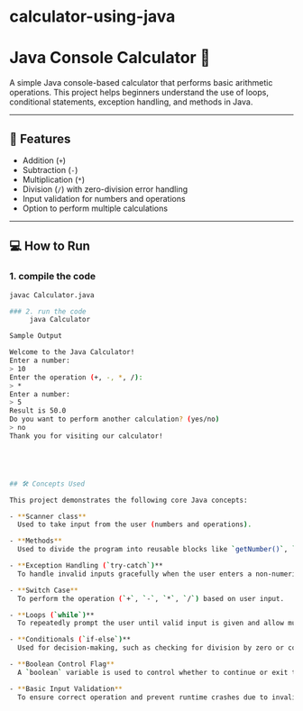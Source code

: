 # calculator-using-java
# Java Console Calculator 🧮

A simple Java console-based calculator that performs basic arithmetic operations. This project helps beginners understand the use of loops, conditional statements, exception handling, and methods in Java.

---

## 📌 Features

- Addition (`+`)
- Subtraction (`-`)
- Multiplication (`*`)
- Division (`/`) with zero-division error handling
- Input validation for numbers and operations
- Option to perform multiple calculations

---

## 💻 How to Run

### 1. compile the code

```bash
javac Calculator.java

### 2. run the code
     java Calculator

Sample Output

Welcome to the Java Calculator!
Enter a number:
> 10
Enter the operation (+, -, *, /):
> *
Enter a number:
> 5
Result is 50.0
Do you want to perform another calculation? (yes/no)
> no
Thank you for visiting our calculator!





## 🛠️ Concepts Used

This project demonstrates the following core Java concepts:

- **Scanner class**  
  Used to take input from the user (numbers and operations).

- **Methods**  
  Used to divide the program into reusable blocks like `getNumber()`, `getOperation()`, etc.

- **Exception Handling (`try-catch`)**  
  To handle invalid inputs gracefully when the user enters a non-numeric value.

- **Switch Case**  
  To perform the operation (`+`, `-`, `*`, `/`) based on user input.

- **Loops (`while`)**  
  To repeatedly prompt the user until valid input is given and allow multiple calculations.

- **Conditionals (`if-else`)**  
  Used for decision-making, such as checking for division by zero or confirming whether the user wants to continue.

- **Boolean Control Flag**  
  A `boolean` variable is used to control whether to continue or exit the calculator.

- **Basic Input Validation**  
  To ensure correct operation and prevent runtime crashes due to invalid data.

